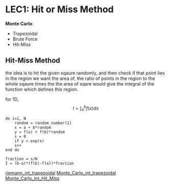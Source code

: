 # LEC1: Hit or Miss Method

**Monte Carlo**:
- Trapezoidal
- Brute Force
- Hit-Miss

## Hit-Miss Method

the idea is to hit the given sqaure randomly, and then check if that point lies in the region we want the area of,
the ratio of points in the region to the whole sqaure times the the area of sqare would give the integral of the function which defines this region.

for 1D,
$$ I = \int_a^b f(x) dx $$

```
do i=1, N
    random = random_number(1)
    x = a + b*random
    y = f(a) + f(b)*random
    s = 0
    if y < exp(x)
    s++
end do

fraction = s/N
I = (b-a)*(f(b)-f(a))*fraction
```

[riemann_int_trapezoidal](https://github.com/XinYaanZyoy/OCBooks/blob/master/COMPHY/data/riemann_int_trapezoidal.f90)
[Monte_Carlo_int_trapezoidal](https://github.com/XinYaanZyoy/OCBooks/blob/master/COMPHY/data/Monte_Carlo_int_trapezoidal.f90)
[Monte_Carlo_int_Hit_Miss](https://github.com/XinYaanZyoy/OCBooks/blob/master/COMPHY/data/Monte_Carlo_int_Hit_Miss.f90)